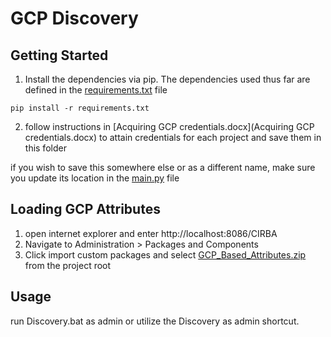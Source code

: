 # GCP Discovery

## Getting Started
1. Install the dependencies via pip. The dependencies used thus far are defined in the [requirements.txt](requirements.txt) file
```
pip install -r requirements.txt
```


2. follow instructions in [Acquiring GCP credentials.docx](Acquiring GCP credentials.docx) to attain credentials for each project and
save them in this folder

if you wish to save this somewhere else or as a different name, make sure you update its location in the [main.py](main.py) file

## Loading GCP Attributes
1. open internet explorer and enter http://localhost:8086/CIRBA
2. Navigate to Administration > Packages and Components 
3. Click import custom packages and select [GCP_Based_Attributes.zip](GCP_Based_Attributes.zip) from the project root

## Usage

run Discovery.bat as admin or utilize the Discovery as admin shortcut.

 

